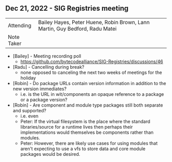 ## Dec 21, 2022 - SIG Registries meeting

|          |      | 
| -------- | -------- |
| Attending  | Bailey Hayes, Peter Huene, Robin Brown, Lann Martin, Guy Bedford, Radu Matei
| Note Taker | 

* [Bailey] - Meeting recording poll
    * https://github.com/bytecodealliance/SIG-Registries/discussions/46
* [Radu] - Cancelling during break?
    * none opposed to canceling the next two weeks of meetings for the holiday
* [Robin] - Do package URLs contain version information in addition to the new version immediates?
    * i.e. is the URL in wit/components an opaque reference to a package or a package version?
* [Robin] - Are component and module type packages still both separate and supported?
    * i.e. even
    * Peter: If the virtual filesystem is the place where the standard libraries/source for a runtime lives then perhaps their implementations would themselves be components rather than modules.
    * Peter: However, there are likely use cases for using modules that aren't expecting to use a vfs to store data and core module packages would be desired.
